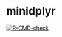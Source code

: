 # minidplyr
<!-- badges: start -->
  [![R-CMD-check](https://github.com/olex2148/minidplyr/actions/workflows/R-CMD-check.yaml/badge.svg)](https://github.com/olex2148/minidplyr/actions/workflows/R-CMD-check.yaml)
  <!-- badges: end -->